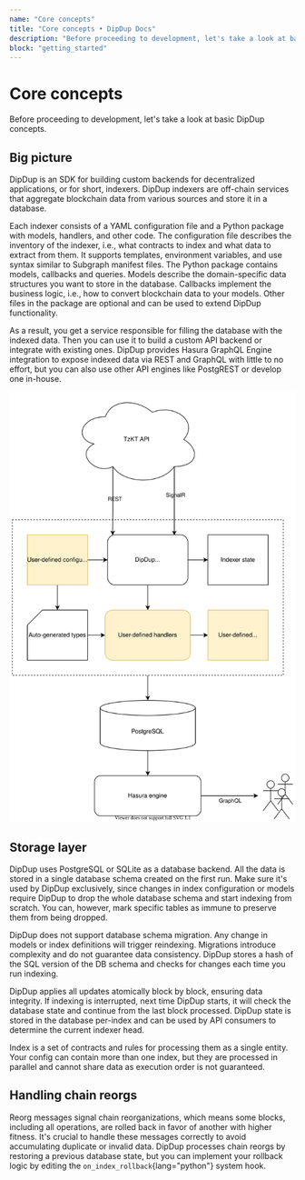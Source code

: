 ```yaml
---
name: "Core concepts"
title: "Core concepts • DipDup Docs"
description: "Before proceeding to development, let's take a look at basic DipDup concepts."
block: "getting_started"
---
```


# Core concepts

Before proceeding to development, let's take a look at basic DipDup concepts.

<!-- TODO: Better, but still very complex and boring -->

## Big picture

DipDup is an SDK for building custom backends for decentralized applications, or for short, indexers. DipDup indexers are off-chain services that aggregate blockchain data from various sources and store it in a database.

Each indexer consists of a YAML configuration file and a Python package with models, handlers, and other code. The configuration file describes the inventory of the indexer, i.e., what contracts to index and what data to extract from them. It supports templates, environment variables, and use syntax similar to Subgraph manifest files. The Python package contains models, callbacks and queries. Models describe the domain-specific data structures you want to store in the database. Callbacks implement the business logic, i.e., how to convert blockchain data to your models. Other files in the package are optional and can be used to extend DipDup functionality.

As a result, you get a service responsible for filling the database with the indexed data. Then you can use it to build a custom API backend or integrate with existing ones. DipDup provides Hasura GraphQL Engine integration to expose indexed data via REST and GraphQL with little to no effort, but you can also use other API engines like PostgREST or develop one in-house.

<!-- TODO: SVG include doesn't work -->

![Generic DipDup setup and data flow](../assets/dipdup.svg)

## Storage layer

DipDup uses PostgreSQL or SQLite as a database backend. All the data is stored in a single database schema created on the first run. Make sure it's used by DipDup exclusively, since changes in index configuration or models require DipDup to drop the whole database schema and start indexing from scratch. You can, however, mark specific tables as immune to preserve them from being dropped.

DipDup does not support database schema migration. Any change in models or index definitions will trigger reindexing. Migrations introduce complexity and do not guarantee data consistency. DipDup stores a hash of the SQL version of the DB schema and checks for changes each time you run indexing.

DipDup applies all updates atomically block by block, ensuring data integrity. If indexing is interrupted, next time DipDup starts, it will check the database state and continue from the last block processed. DipDup state is stored in the database per-index and can be used by API consumers to determine the current indexer head.

Index is a set of contracts and rules for processing them as a single entity. Your config can contain more than one index, but they are processed in parallel and cannot share data as execution order is not guaranteed.

## Handling chain reorgs

Reorg messages signal chain reorganizations, which means some blocks, including all operations, are rolled back in favor of another with higher fitness. It's crucial to handle these messages correctly to avoid accumulating duplicate or invalid data. DipDup processes chain reorgs by restoring a previous database state, but you can implement your rollback logic by editing the `on_index_rollback`{lang="python"} system hook.

<!--

FIXME: Tezos stuff

DipDup works with operation groups (explicit operation and all internal ones, a single contract call) and _Big\_map_ updates (lazy hash map structures, [read more](https://tezostaquito.io/docs/maps_bigmaps/)) — until fully-fledged protocol-level events are not implemented in Tezos.

DipDup is tightly coupled with [TzKT API](http://api.tzkt.io/) but can generally use any data provider which implements a particular feature set. TzKT provides REST endpoints and Websocket subscriptions with flexible filters enabling selective indexing and returns "humanified" contract data, which means you don't have to handle raw Michelson expressions.

-->
